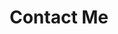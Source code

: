 ---
layout: feedback
title: Contact Me
headline: Contact me
description: "Contact me or let me know anything you need. Do you want to hire me for something else, or do you want to talk about something specific? Let's talk." # work related
permalink: /contact_me
slug: contact_me
type_slug: feedback
header_image: "/uploads/header-image-freelance.jpg"

# <h1>Jekyll Contact Forms | Recommended As Per Jekyll Page Below</h1>
# <h3>https://jekyllthemes.io/resources/jekyll-contact-forms/</h3>

# <h1>Jekyll Contact Forms | Recommended As Per A Forum About Contact Using Jekyll</h1>
# <h3>https://formspree.io/</h3>
# <h3>http://www.enformed.io/</h3>
# <h3>https://getsimpleform.com/</h3>
# <h3>https://www.wufoo.com/</h3>
# <h3>https://formkeep.com/</h3>
---